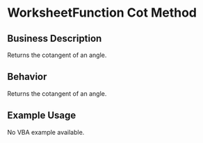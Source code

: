 # WorksheetFunction Cot Method

## Business Description
Returns the cotangent of an angle.

## Behavior
Returns the cotangent of an angle.

## Example Usage
No VBA example available.